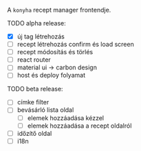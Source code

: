 A `konyha` recept manager frontendje.

TODO alpha release:
- [x] új tag létrehozás
- [ ] recept létrehozás confirm és load screen
- [ ] recept módosítás és törlés
- [ ] react router
- [ ] material ui -> carbon design
- [ ] host és deploy folyamat

TODO beta release:
- [ ] címke filter
- [ ] bevásárló lista oldal
  - [ ] elemek hozzáadása kézzel
  - [ ] elemek hozzáadása a recept oldalról
- [ ] időzítő oldal
- [ ] i18n
